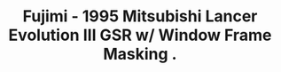 ---
layout: product
title: "Fujimi - 1995 Mitsubishi Lancer Evolution III GSR w/ Window Frame Masking ."
price: "TBA" 
desc: "N/A"
img_path: "/assets/img/FU039176.jpg"
brand: "N/A"
available: false
special_offer: false
new: false
soon: false
cat: "010000"
subcat: "013100"
subsubcat: "0N/A"
sifra: "FU039176"
popular: true
---